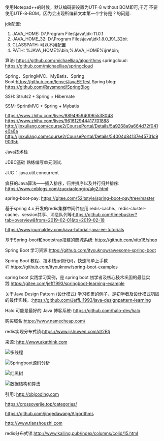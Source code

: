 使用Notepad++的时候，默认编码要设置为UTF-8 without BOM即可,千万
不要使用UTF-8-BOM，因为会出现所编辑文本第一个字符是？的问题.

jdk配置: 

1. JAVA_HOME: D:\Program Files\java\jdk-11.0.1
2. JAVA_HOME_32: D:\Program Files\java\jdk1.8.0_191_32bit
3. CLASSPATH: 可以不用配置
4. PATH: %JAVA_HOME%\bin;%JAVA_HOME%\jre\bin;

算法: https://github.com/michaelliao/algorithms
springcloud: https://github.com/michaelliao/springcloud

Spring、SpringMVC、MyBatis、Spring Boot:https://github.com/lenve/JavaEETest
Spring blog: https://github.com/Raysmond/SpringBlog

SSH: Struts2 + Spring + Hibernate

SSM: SprintMVC + Spring + Mybatis

https://www.zhihu.com/lives/889495940065538048
https://www.zhihu.com/lives/961612944417701888
http://jinxuliang.com/course2/CoursePortal/Details/5a9268a9a664d72f041e0a6a
http://jinxuliang.com/course2/CoursePortal/Details/54004d84137e45731c99035b

Java技术栈

JDBC基础
熟练编写单元测试.

JUC： java.util.concurrent

疯狂的Java算法——插入排序，归并排序以及并行归并排序:
https://www.cnblogs.com/zuoxiaolong/p/alg2.html

spring-boot-pay: https://gitee.com/52itstyle/spring-boot-pay/tree/master

基于spring 4.x 开发的redis集群中间件应用:redis-cache、redis-cluster-cache、session共享、消息队列等:https://github.com/timebusker?tab=overview&from=2019-02-01&to=2019-02-18

https://www.journaldev.com/java-tutorial-java-ee-tutorials

基于Spring-boot和bootstrap搭建的商城系统: https://github.com/vito16/shop

Spring Boot 学习资源:https://github.com/ityouknow/awesome-spring-boot


Spring Boot 教程、技术栈示例代码，快速简单上手教程:https://github.com/ityouknow/spring-boot-examples

spring boot 实践学习案例，是 spring boot 初学者及核心技术巩固的最佳实践:https://gitee.com/jeff1993/springboot-learning-example

关于Java Design Pattern (设计模式) 学习积累的例子，是初学者及设计模式巩固的最佳实践。:https://github.com/JeffLi1993/java-designpattern-learning

Halo 可能是最好的 Java 博客系统: https://github.com/halo-dev/halo

购买域名:https://www.namecheap.com/

redis实现分布式锁:https://www.jishuwen.com/d/2Btj

来源: http://www.akathink.com

![多线程](http://ifeve.com/java-concurrency-thread-directory/)

![Springboot源码分析](http://fangjian0423.github.io)

![红黑树](https://www.coursera.org/lecture/algorithms-part1/red-black-bsts-GZe13)

![数据结构和算法](http://www.xuetangx.com/courses/course-v1:TsinghuaX+30240184_2X+sp/about)


引用: http://objcoding.com

https://crossoverjie.top/categories/

https://github.com/jingedawang/Algorithms

http://www.tianshouzhi.com

redis分布式锁:http://www.kailing.pub/index/columns/colid/15.html